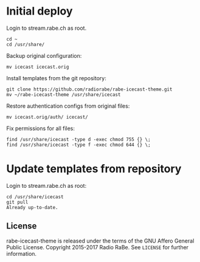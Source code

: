 # Initial deploy

Login to stream.rabe.ch as root.

	cd ~
	cd /usr/share/

Backup original configuration:

	mv icecast icecast.orig

Install templates from the git repository:

	git clone https://github.com/radiorabe/rabe-icecast-theme.git
	mv ~/rabe-icecast-theme /usr/share/icecast

Restore authentication configs from original files:

	mv icecast.orig/auth/ icecast/

Fix permissions for all files:

	find /usr/share/icecast -type d -exec chmod 755 {} \;
	find /usr/share/icecast -type f -exec chmod 644 {} \;

# Update templates from repository

Login to stream.rabe.ch as root:

	cd /usr/share/icecast
	git pull
	Already up-to-date.

## License

rabe-icecast-theme is released under the terms of the GNU Affero General Public License.
Copyright 2015-2017 Radio RaBe.
See `LICENSE` for further information.
